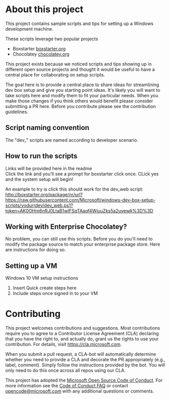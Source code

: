 
# About this project
This project contains sample scripts and tips for setting up a Windows development machine.

These scripts leverage two popular projects
- Boxstarter [boxstarter.org](http://boxstarter.org)
- Chocolatey [chocolatey.org](http://chocolatey.org)

This project exists because we noticed scripts and tips showing up in different open source projects and thought it would be useful to have a central place for collaborating on setup scripts.

The goal here is to provide a central place to share ideas for streamlining dev box setup and give you starting point ideas. It's likely you will want to take scripts here and modify them to fit your particular needs.  When you make those changes if you think others would benefit please consider submitting a PR here.  Before you contribute please see the contribution guidelines.

## Script naming convention
The "dev_" scripts are named according to developer scenario.

## How to run the scripts
Links will be provided here in the readme<br/>
Click the link and you'll see a prompt for boxstarter click once.  CLick yes and the system setup will begin!

An example to try is click this should work for the dev_web script:<br/>
http://boxstarter.org/package/nr/url?https://raw.githubusercontent.com/Microsoft/windows-dev-box-setup-scripts/yodurrdev/dev_web.ps1?token=AK0OHm6nRJ0LtaB1wIFSqTAaqf4WiuuZks5a2uyewA%3D%3D

## Working with Enterprise Chocolatey?
No problem, you can still use this scripts.  Before you do you'll need to modify the package source to match your enterprise package store.  Here are instructions for doing so.

## Setting up a VM
Windows 10 VM setup instructions
1. Insert Quick create steps here
2. Include steps once signed in to your VM

# Contributing
This project welcomes contributions and suggestions.  Most contributions require you to agree to a
Contributor License Agreement (CLA) declaring that you have the right to, and actually do, grant us
the rights to use your contribution. For details, visit https://cla.microsoft.com.

When you submit a pull request, a CLA-bot will automatically determine whether you need to provide
a CLA and decorate the PR appropriately (e.g., label, comment). Simply follow the instructions
provided by the bot. You will only need to do this once across all repos using our CLA.

This project has adopted the [Microsoft Open Source Code of Conduct](https://opensource.microsoft.com/codeofconduct/).
For more information see the [Code of Conduct FAQ](https://opensource.microsoft.com/codeofconduct/faq/) or
contact [opencode@microsoft.com](mailto:opencode@microsoft.com) with any additional questions or comments.
